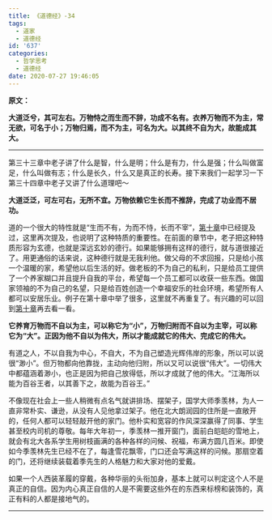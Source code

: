 ```yaml
---
title: 《道德经》-34
tags:
  - 道家
  - 道德经
id: '637'
categories:
  - 哲学思考
  - 道德经
date: 2020-07-27 19:46:05
---
```


**原文：**

**大道泛兮，其可左右。万物恃之而生而不辞，功成不名有。衣养万物而不为主，常无欲，可名于小；万物归焉，而不为主，可名为大。以其终不自为大，故能成其大。**
<!-- more -->
* * *

第三十三章中老子讲了什么是智，什么是明；什么是有力，什么是强；什么叫做富足，什么叫做有志；什么是长久，什么又是真正的长寿。接下来我们一起学习一下第三十四章中老子又讲了什么道理吧～

**大道泛泛，可左可右，无所不宜。万物依赖它生长而不推辞，完成了功业而不居功。**

道的一个很大的特性就是“生而不有，为而不恃，长而不宰”，[第十章](https://zhuanlan.zhihu.com/p/148580762)中已经提及过，这里再次提及，也说明了这种特质的重要性。在前面的章节中，老子把这种特质形容为玄德，也就是深远玄妙的德行。如果能够拥有这样的德行，就与道很接近了。用更通俗的话来说，这种德行就是无我利他。做父母的不求回报，只是给小孩一个温暖的家，希望他以后生活的好。做老板的不为自己的私利，只是给员工提供了一个养家糊口并且提升自我的平台，希望每一个员工都可以收获一些东西。做国家领袖的不为自己的名望，只是给百姓创造一个幸福安乐的社会环境，希望所有人都可以安居乐业。例子在第十章中举了很多，这里就不再重复了。有兴趣的可以回到[第十章](https://zhuanlan.zhihu.com/p/148580762)再去看一看。

**它养育万物而不自以为主，可以称它为“小”，万物归附而不自以为主宰，可以称它为“大”。正因为他不自以为伟大，所以才能成就它的伟大、完成它的伟大。**

有道之人，不以自我为中心，不自大，不为自己塑造光辉伟岸的形象，所以可以说很“渺小”。但万物都向他靠拢，主动向他归附，所以又可以说很“伟大”。一切伟大中都蕴涵着渺小，也正是因为把自己放得低，所以才成就了他的伟大。“江海所以能为百谷王者，以其善下之，故能为百谷王。”

不像现在社会上一些人稍微有点名气就讲排场、摆架子，国学大师季羡林，为人一直非常朴实、谦逊，从没有人见他拿过架子。他在北大朗润园的住所是一直敞开的，任何人都可以轻轻敲开他的家门。他朴实和宽容的作风深深赢得了同事、学生甚至校内司机的尊敬。每年大年初一，季羡林一推开窗门，面前白皑皑的雪地上，就会有北大各系学生用树枝画满的各种各样的问候、祝福，布满方圆几百米。即使如今季羡林先生已经不在了，每逢雪花飘零，门口还会写满这样的问候。那扇空着的门，还将继续装载着季先生的人格魅力和大家对他的爱戴。

如果一个人西装革履的穿戴，各种华丽的头衔加身，基本上就可以判定这个人不是真正的自信。因为内心真正自信的人是不需要这些外在的东西来标榜和装饰的，真正有料的人都是接地气的。

* * *

